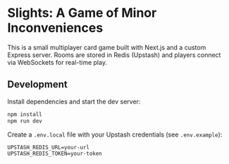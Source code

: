 # Slights: A Game of Minor Inconveniences

This is a small multiplayer card game built with Next.js and a custom Express
server. Rooms are stored in Redis (Upstash) and players connect via WebSockets
for real-time play.

## Development

Install dependencies and start the dev server:

```bash
npm install
npm run dev
```

Create a `.env.local` file with your Upstash credentials (see `.env.example`):

```
UPSTASH_REDIS_URL=your-url
UPSTASH_REDIS_TOKEN=your-token
```

